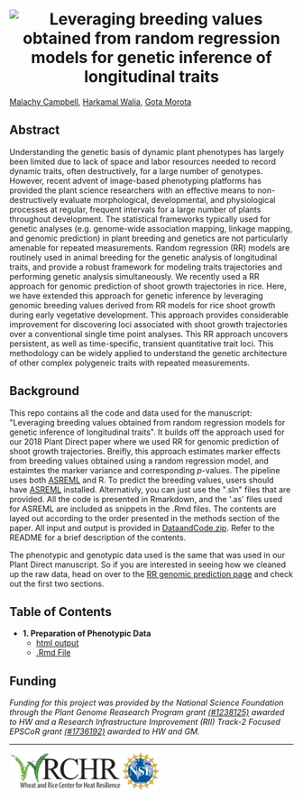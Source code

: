 <h1 align="center">
  <img alt=" Leveraging breeding values obtained from random regression models for genetic inference of longitudinal traits" width = "1711.846" height = "200" src = Title.svg>
</h1>

[Malachy Campbell](https://malachycampbell.github.io/), [Harkamal Walia](http://cropstressgenomics.org/), [Gota Morota](http://morotalab.org/)

## Abstract
Understanding the genetic basis of dynamic plant phenotypes has largely been limited due to lack of space and labor resources needed to record dynamic traits, often destructively, for a large number of genotypes. However, recent advent of image-based phenotyping platforms has provided the plant science researchers with an effective means to non-destructively evaluate morphological, developmental, and physiological processes at regular, frequent intervals for a large number of plants throughout development. The statistical frameworks typically used for genetic analyses (e.g. genome-wide association mapping, linkage mapping, and genomic prediction) in plant breeding and genetics are not particularly amenable for repeated measurements. Random regression (RR) models are routinely used in animal breeding for the genetic analysis of longitudinal traits, and provide a robust framework for  modeling traits trajectories and performing genetic analysis simultaneously. We recently used a RR approach for genomic prediction of shoot growth trajectories in rice. Here, we have extended this approach for genetic inference by leveraging genomic breeding values derived from RR models for rice shoot growth during early vegetative development. This approach provides considerable improvement for discovering loci associated with shoot growth trajectories over a conventional single time point analyses. This RR approach uncovers persistent, as well as time-specific, transient quantitative trait loci. This methodology can be widely applied to understand the genetic architecture of other complex polygeneic traits with repeated measurements.

## Background
This repo contains all the code and data used for the manuscript: "Leveraging breeding values obtained from random regression models for genetic inference of longitudinal traits". It builds off the approach used for our 2018 Plant Direct paper where we used RR for genomic prediction of shoot growth trajectories. Breifly, this approach estimates marker effects from breeding values obtained using a random regression model, and estaimtes the marker variance and corresponding *p*-values. The pipeline uses both [ASREML](https://www.vsni.co.uk/downloads/asreml/) and R. To predict the breeding values, users should have [ASREML](https://www.vsni.co.uk/downloads/asreml/) installed. Alternativly, you can just use the ".sln" files that are provided. All the code is presented in Rmarkdown, and the '.as' files used for ASREML are included as snippets in the .Rmd files. The contents are layed out according to the order presented in the methods section of the paper. All input and output is provided in [DataandCode.zip](DataandCode.zip). Refer to the README for a brief description of the contents.  

The phenotypic and genotypic data used is the same that was used in our Plant Direct manuscript. So if you are interested in seeing how we cleaned up the raw data, head on over to the [RR genomic prediction page](https://github.com/malachycampbell/Utilizing-random-regression-models-for-genomic-prediction-of-a-longitudinal-trait-derived-from-HTP) and check out the first two sections.

## Table of Contents 
* **1. Preparation of Phenotypic Data**
  - [html output](https://rawgit.com/malachycampbell/Utilizing-random-regression-models-for-genomic-prediction-of-a-longitudinal-trait-derived-from-HTP/master/HTMLoutput/1.Phenoprep.html)
  - [.Rmd File](https://rawgit.com/malachycampbell/Utilizing-random-regression-models-for-genomic-prediction-of-a-longitudinal-trait-derived-from-HTP/master/Rmarkdownfiles/1.Phenoprep.Rmd)
  
 ## Funding
*Funding for this project was provided by the National Science Foundation through the Plant Genome Reasearch Program grant [(#1238125)](https://www.nsf.gov/awardsearch/showAward?AWD_ID=1238125) awarded to HW and a Research Infrastructure Improvement (RII) Track-2 Focused EPSCoR grant [(#1736192)](https://www.nsf.gov/awardsearch/showAward?AWD_ID=1736192) awarded to HW and GM.*

---

<img align = "left" alt="WRCHR" src = WRCHR.png width = "200" height = "65.43491">
<img align = "left" alt="NSF" src = nsf_logo.png width = "65.43491" height = "65.43491"/>
